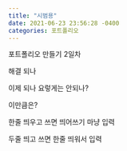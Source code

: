 ```yaml
---
title: "시범용"
date: 2021-06-23 23:56:28 -0400
categories: 포트폴리오
---
```

포트폴리오 만들기 2일차

해결 되나

이제 되나
요렇게는 안되나?



이만큼은?


한줄 띄우고 쓰면 띄어쓰기 마냥 입력

두줄 띄고 쓰면 한줄 띄워서 입력
